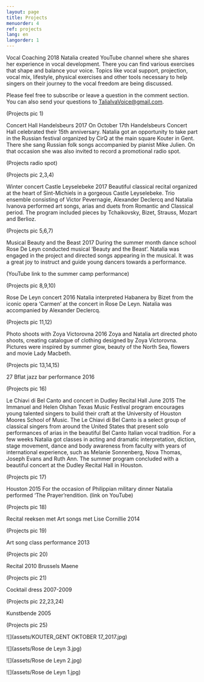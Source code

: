 ```yaml
---
layout: page
title: Projects
menuorder: 4
ref: projects
lang: en
langorder: 1
---
```


Vocal Coaching 2018
Natalia created YouTube channel where she shares her experience in vocal development. There you can find various exercises that shape and balance your voice. Topics like vocal support, projection, vocal mix, lifestyle, physical exercises and other tools necessary to help singers on their journey to the vocal freedom are being discussed. 

Please feel free to subscribe or leave a question in the comment section. You can also send your questions to TaliaIvaVoice@gmail.com. 

(Projects pic 1)

Concert Hall Handelsbeurs 2017
On October 17th  Handelsbeurs Concert Hall celebrated their 15th anniversary. Natalia got an opportunity to take part in the Russian festival organized by CirQ at the main square Kouter in Gent. There she sang Russian folk songs accompanied by pianist Mike Julien. On that occasion she was also invited to record a promotional radio spot.

(Projects radio spot)

(Projects pic 2,3,4) 


Winter concert Castle Leyselebeke 2017
Beautiful classical recital organized at the heart of Sint-Michiels in a gorgeous Castle Leyselebeke. Trio ensemble consisting of Victor Pevernagie, Alexander Declercq and Natalia Ivanova performed art songs, arias and duets from Romantic and Classical period. The program included pieces by Tchaikovsky, Bizet, Strauss, Mozart and Berlioz.

(Projects pic 5,6,7)


Musical Beauty and the Beast 2017 
During the summer month dance school Rose De Leyn conducted musical ‘Beauty and the Beast’. Natalia was engaged in the project and directed songs appearing in the musical. It was a great joy to instruct and guide young dancers towards a performance.

(YouTube link to the summer camp performance)

(Projects pic 8,9,10)


Rose De Leyn concert 2016
Natalia interpreted Habanera by Bizet from the iconic opera ‘Carmen’ at the concert in Rose De Leyn. Natalia was accompanied by Alexander Declercq.

(Projects pic 11,12)



Photo shoots with Zoya Victorovna 2016
Zoya and Natalia art directed photo shoots, creating catalogue of clothing designed by Zoya Victorovna. Pictures were inspired by summer glow, beauty of the North Sea, flowers and movie Lady Macbeth.

(Projects pic 13,14,15)



27 Bflat jazz bar performance 2016



(Projects pic 16)





Le Chiavi di Bel Canto and concert in Dudley Recital Hall June 2015
The Immanuel and Helen Olshan Texas Music Festival program encourages young talented singers to build their craft at the University of Houston Moores School of Music. The Le Chiavi di Bel Canto is a select group of classical singers from around the United States that present solo performances of arias in the beautiful Bel Canto Italian vocal tradition. For a few weeks Natalia got classes in acting and dramatic interpretation, diction, stage movement, dance and body awareness from faculty with years of international experience, such as Melanie Sonnenberg, Nova Thomas, Joseph Evans and Ruth Ann. The summer program concluded with a beautiful concert at the Dudley Recital Hall in Houston.

(Projects pic 17)



Houston 2015
For the occasion of Philippian military dinner Natalia performed ‘The Prayer’rendition.
(link on YouTube)

(Projects pic 18)



Recital reeksen met Art songs met Lise Cornillie 2014



(Projects pic 19)


Art song class performance 2013


(Projects pic 20)



Recital 2010 Brussels Maene


(Projects pic 21)




Cocktail dress 2007-2009



(Projects pic 22,23,24)


Kunstbende 2005

(Projects pic 25)





![](assets/KOUTER_GENT OKTOBER 17_2017.jpg)

![](assets/Rose de Leyn 3.jpg)

![](assets/Rose de Leyn 2.jpg)

![](assets/Rose de Leyn 1.jpg)


